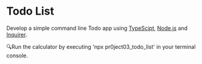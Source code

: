 # Todo List


Develop a simple command line Todo app using [TypeScipt](https://www.typescriptlang.org/), [Node.js](https://nodejs.org/en/) and [Inquirer](https://www.npmjs.com/package/inquirer). 

🔍Run the calculator by executing 'npx pr0ject03_todo_list' in your terminal console.

